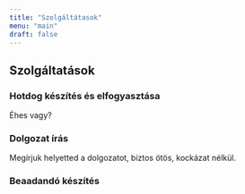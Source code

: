 ```yaml
---
title: "Szolgáltátasok"
menu: "main"
draft: false
---
```


## Szolgáltatások

### Hotdog készítés és elfogyasztása

Éhes vagy? 

### Dolgozat írás

Megírjuk helyetted a dolgozatot, biztos ötös, kockázat nélkül.

### Beaadandó készítés



